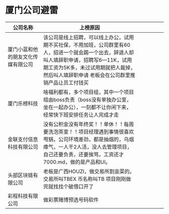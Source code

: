 # 厦门公司避雷
| 公司名称 | 上榜原因 |     |
| ---------------------------------- | ------------------------------------------------------------ | ---- |
| 厦门小蓝和他的朋友文化传媒有限公司 &nbsp;&nbsp;&nbsp;&nbsp;&nbsp;&nbsp;&nbsp;&nbsp;&nbsp;&nbsp;&nbsp;&nbsp;&nbsp;&nbsp;&nbsp;| 该公司是线上招聘，可以线上办公，试用期不买社保，不用加班，公司群里有60人，招进一个就会踢一个出去，辞退人却叫人填辞职申请，招聘写6—11K，试用期工资为5K多，未过试用期就把人裁掉，然后叫人填辞职申请 老板会在公司群里推销产品让员工付钱买 | &nbsp;&nbsp;&nbsp;&nbsp;&nbsp;&nbsp;&nbsp;&nbsp;&nbsp;&nbsp;&nbsp;&nbsp;&nbsp;&nbsp;&nbsp; |
| 厦门乐榜科技                       | 啥福利都有，多个项目组，其中一个项目组由boss负责（boss没有单独办公室，坐在一起办公），一刻都不让你闲下来，经常快下班安排任务让人完成才走 |      |
| 金联支付信息科技有限公司           | 没有公积金没有年终奖！！单休！！每周要洗泡茶室！！项目经理遇到事情很喜欢甩锅，公司环境差劲，都是抽烟的，乌烟瘴气，一人干2人活，没人去管理项目，自己还要负责，还要挨骂，工资还才7000.md，做的是产品和UI。 |      |
| 头部区块链有限公司                 | 老板是广西HOUZI，做交易所割韭菜的。交易所叫TBEX  币名称叫TB 项目刚刚做完就找找个破借口开了 |      |
| 彩程科技有限公司 | 做彩票赌博预选号码软件 |      |
